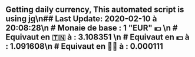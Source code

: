## Getting daily currency, This automated script is using [jq](https://stedolan.github.io/jq/)\n## Last Update:  2020-02-10 à 20:08:28\n # Monaie de base : 1 "EUR" 💶 \n # Equivaut en 🇹🇳 à :  3.108351 \n # Equivaut en 💵 à : 1.091608\n # Equivaut en 🐱‍💻 à :  0.000111
